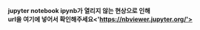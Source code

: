 **jupyter notebook ipynb가 열리지 않는 현상으로 인해**<br>
**url을 여기에 넣어서 확인해주세요<'https://nbviewer.jupyter.org/'>**

